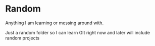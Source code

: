 # Random
Anything I am learning or messing around with. 


Just a random folder so I can learn GIt right now and later will include random projects
